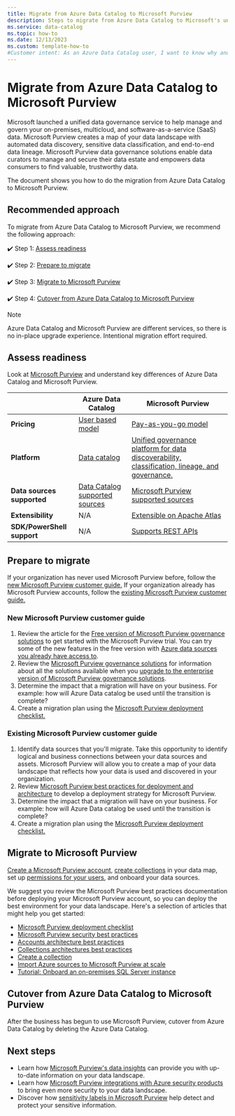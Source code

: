 ```yaml
---
title: Migrate from Azure Data Catalog to Microsoft Purview
description: Steps to migrate from Azure Data Catalog to Microsoft's unified data governance service--Microsoft Purview.
ms.service: data-catalog
ms.topic: how-to 
ms.date: 12/13/2023
ms.custom: template-how-to
#Customer intent: As an Azure Data Catalog user, I want to know why and how to migrate to Microsoft Purview so that I can use the best tools to manage my data.
---
```


# Migrate from Azure Data Catalog to Microsoft Purview

Microsoft launched a unified data governance service to help manage and govern your on-premises, multicloud, and software-as-a-service (SaaS) data. Microsoft Purview creates a map of your data landscape with automated data discovery, sensitive data classification, and end-to-end data lineage. Microsoft Purview data governance solutions enable data curators to manage and secure their data estate and empowers data consumers to find valuable, trustworthy data. 

The document shows you how to do the migration from Azure Data Catalog to Microsoft Purview. 

## Recommended approach

To migrate from Azure Data Catalog to Microsoft Purview, we recommend the following approach:

:heavy_check_mark: Step 1: [Assess readiness](#assess-readiness)

:heavy_check_mark: Step 2: [Prepare to migrate](#prepare-to-migrate)

:heavy_check_mark: Step 3: [Migrate to Microsoft Purview](#migrate-to-microsoft-purview)

:heavy_check_mark: Step 4: [Cutover from Azure Data Catalog to Microsoft Purview](#cutover-from-azure-data-catalog-to-microsoft-purview)

> [!NOTE]
> Azure Data Catalog and Microsoft Purview are different services, so there is no in-place upgrade experience. Intentional migration effort required.

## Assess readiness

Look at [Microsoft Purview](https://azure.microsoft.com/services/purview/) and understand key differences of Azure Data Catalog and Microsoft Purview.

||Azure Data Catalog  |Microsoft Purview |
|---------|---------|---------|
|**Pricing**    |[User based model](https://azure.microsoft.com/pricing/details/data-catalog/)      |[Pay-as-you-go model](https://azure.microsoft.com/pricing/details/azure-purview/)       |
|**Platform**    |[Data catalog](overview.md)     |[Unified governance platform for data discoverability, classification, lineage, and governance.](../purview/overview.md)        |
|**Data sources supported** | [Data Catalog supported sources](data-catalog-dsr.md)| [Microsoft Purview supported sources](../purview/microsoft-purview-connector-overview.md)|
|**Extensibility** |N/A  |[Extensible on Apache Atlas](../purview/tutorial-purview-tools.md)|
|**SDK/PowerShell support** |N/A |[Supports REST APIs](/rest/api/purview/) |

## Prepare to migrate

If your organization has never used Microsoft Purview before, follow the [new Microsoft Purview customer guide.](#new-microsoft-purview-customer-guide)
If your organization already has Microsoft Purview accounts, follow the [existing Microsoft Purview customer guide.](#existing-microsoft-purview-customer-guide)

### New Microsoft Purview customer guide

1. Review the article for the [Free version of Microsoft Purview governance solutions](/purview/free-version-get-started) to get started with the Microsoft Purview trial. You can try some of the new features in the free version with [Azure data sources you already have access to](/purview/live-view).
1. Review the [Microsoft Purview governance solutions](/purview/governance-solutions-overview) for information about all the solutions available when you [upgrade to the enterprise version of Microsoft Purview governance solutions](/purview/upgrade).
1. Determine the impact that a migration will have on your business. 
    For example: how will Azure Data catalog be used until the transition is complete?
1. Create a migration plan using the [Microsoft Purview deployment checklist.](../purview/tutorial-azure-purview-checklist.md)

### Existing Microsoft Purview customer guide

1. Identify data sources that you'll migrate.
    Take this opportunity to identify logical and business connections between your data sources and assets. Microsoft Purview will allow you to create a map of your data landscape that reflects how your data is used and discovered in your organization.
1. Review [Microsoft Purview best practices for deployment and architecture](../purview/deployment-best-practices.md) to develop a deployment strategy for Microsoft Purview.
1. Determine the impact that a migration will have on your business. 
    For example: how will Azure Data catalog be used until the transition is complete?
1. Create a migration plan using the [Microsoft Purview deployment checklist.](../purview/tutorial-azure-purview-checklist.md)

## Migrate to Microsoft Purview

[Create a Microsoft Purview account](../purview/create-catalog-portal.md), [create collections](../purview/create-catalog-portal.md) in your data map, set up [permissions for your users](../purview/catalog-permissions.md), and onboard your data sources.
    
We suggest you review the Microsoft Purview best practices documentation before deploying your Microsoft Purview account, so you can deploy the best environment for your data landscape.
Here's a selection of articles that might help you get started:
- [Microsoft Purview deployment checklist](../purview/tutorial-azure-purview-checklist.md)
- [Microsoft Purview security best practices](../purview/concept-best-practices-security.md)
- [Accounts architecture best practices](../purview/concept-best-practices-accounts.md)
- [Collections architectures best practices](../purview/concept-best-practices-collections.md)
- [Create a collection](../purview/quickstart-create-collection.md)
- [Import Azure sources to Microsoft Purview at scale](../purview/tutorial-data-sources-readiness.md)
- [Tutorial: Onboard an on-premises SQL Server instance](../purview/tutorial-register-scan-on-premises-sql-server.md)

## Cutover from Azure Data Catalog to Microsoft Purview

After the business has begun to use Microsoft Purview, cutover from Azure Data Catalog by deleting the Azure Data Catalog.  

## Next steps
- Learn how [Microsoft Purview's data insights](../purview/concept-insights.md) can provide you with up-to-date information on your data landscape.
- Learn how [Microsoft Purview integrations with Azure security products](../purview/how-to-integrate-with-azure-security-products.md) to bring even more security to your data landscape.
- Discover how [sensitivity labels in Microsoft Purview](../purview/create-sensitivity-label.md) help detect and protect your sensitive information.

